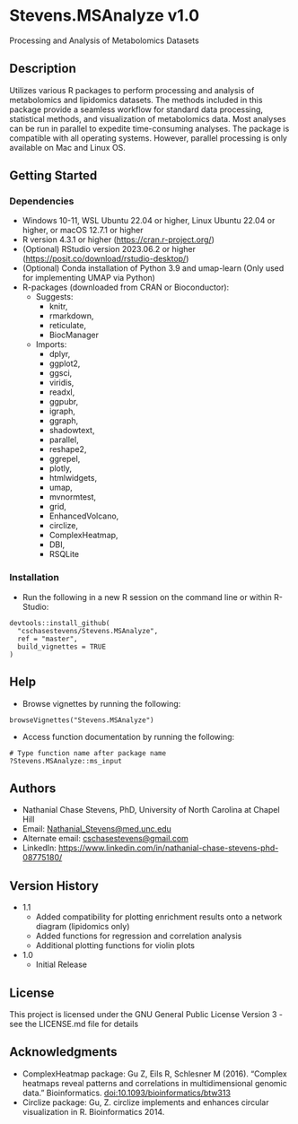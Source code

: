 # Stevens.MSAnalyze v1.0

Processing and Analysis of Metabolomics Datasets

## Description

Utilizes various R packages to perform processing and analysis of metabolomics and lipidomics datasets.    The methods included in this package provide a seamless workflow for standard data processing, statistical methods, and visualization of metabolomics data.    Most analyses can be run in parallel to expedite time-consuming analyses.    The package is compatible with all operating systems. However, parallel processing is only available on Mac and Linux OS.

## Getting Started

### Dependencies
* Windows 10-11, WSL Ubuntu 22.04 or higher, Linux Ubuntu 22.04 or higher, or macOS 12.7.1 or higher
* R version 4.3.1 or higher (https://cran.r-project.org/)
* (Optional) RStudio version 2023.06.2 or higher (https://posit.co/download/rstudio-desktop/)
* (Optional) Conda installation of Python 3.9 and umap-learn (Only used for implementing UMAP via Python)
* R-packages (downloaded from CRAN or Bioconductor):
    * Suggests: 
        * knitr,
        * rmarkdown,
        * reticulate,
        * BiocManager
    * Imports: 
        * dplyr,
        * ggplot2,
        * ggsci,
        * viridis,
        * readxl,
        * ggpubr,
        * igraph,
        * ggraph,
        * shadowtext,
        * parallel,
        * reshape2,
        * ggrepel,
        * plotly,
        * htmlwidgets,
        * umap,
        * mvnormtest,
        * grid,
        * EnhancedVolcano,
        * circlize,
        * ComplexHeatmap,
        * DBI,
        * RSQLite

### Installation
* Run the following in a new R session on the command line or within R-Studio:

```
devtools::install_github(
  "cschasestevens/Stevens.MSAnalyze", 
  ref = "master", 
  build_vignettes = TRUE
)
```

## Help
* Browse vignettes by running the following:

```
browseVignettes("Stevens.MSAnalyze")
```

* Access function documentation by running the following:

```
# Type function name after package name
?Stevens.MSAnalyze::ms_input
```

## Authors

* Nathanial Chase Stevens, PhD, University of North Carolina at Chapel Hill
* Email: Nathanial_Stevens@med.unc.edu
* Alternate email: cschasestevens@gmail.com
* LinkedIn: https://www.linkedin.com/in/nathanial-chase-stevens-phd-08775180/

## Version History
* 1.1
    * Added compatibility for plotting enrichment results onto a network diagram (lipidomics only)
    * Added functions for regression and correlation analysis
    * Additional plotting functions for violin plots
* 1.0
    * Initial Release

## License

This project is licensed under the GNU General Public License Version 3 - see the LICENSE.md file for details

## Acknowledgments

* ComplexHeatmap package: Gu Z, Eils R, Schlesner M (2016). “Complex heatmaps reveal patterns and correlations in multidimensional genomic data.” Bioinformatics. <doi:10.1093/bioinformatics/btw313>
* Circlize package: Gu, Z. circlize implements and enhances circular visualization in R. Bioinformatics 2014.
